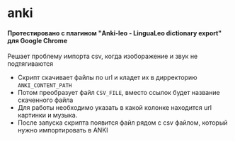 # anki

#### Протестировано с плагином "Anki-leo - LinguaLeo dictionary export" для Google Chrome
Решает проблему импорта csv, когда изоборажение и звук не подтягиваются

- Скрипт скачивает файлы по url и кладет их в дирректорию `ANKI_CONTENT_PATH`
- Потом преобразует файл `CSV_FILE`, вместо ссылок будет название скаченного файла
- Для работы необходимо указать в какой колонке находится url картинки и музыка.
- После запуска скрипта появится файл рядом с csv файлом, который нужно импортировать в ANKI